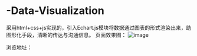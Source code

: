 # -Data-Visualization
采用html+css+js实现的，引入Echart.js模块将数据通过图表的形式渲染出来，助图形化手段，清晰的传达与沟通信息。
页面效果图：
![image](https://github.com/user-attachments/assets/5b69efdf-21ad-492a-8f43-bc5bcb440fd2)

浏览地址：
